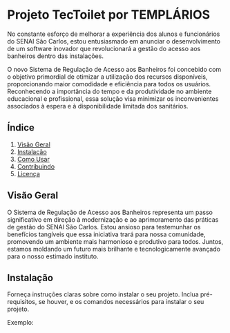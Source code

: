 # Projeto TecToilet por TEMPLÁRIOS

No constante esforço de melhorar a experiência dos alunos e funcionários do SENAI São Carlos, estou entusiasmado em anunciar o desenvolvimento de um software inovador que revolucionará a gestão do acesso aos banheiros dentro das instalações.

O novo Sistema de Regulação de Acesso aos Banheiros foi concebido com o objetivo primordial de otimizar a utilização dos recursos disponíveis, proporcionando maior comodidade e eficiência para todos os usuários. Reconhecendo a importância do tempo e da produtividade no ambiente educacional e profissional, essa solução visa minimizar os inconvenientes associados à espera e à disponibilidade limitada dos sanitários.


## Índice

1. [Visão Geral](#visão-geral)
2. [Instalação](#instalação)
3. [Como Usar](#como-usar)
4. [Contribuindo](#contribuindo)
5. [Licença](#licença)

## Visão Geral

O Sistema de Regulação de Acesso aos Banheiros representa um passo significativo em direção à modernização e ao aprimoramento das práticas de gestão do SENAI São Carlos. Estou ansioso para testemunhar os benefícios tangíveis que essa iniciativa trará para nossa comunidade, promovendo um ambiente mais harmonioso e produtivo para todos. Juntos, estamos moldando um futuro mais brilhante e tecnologicamente avançado para o nosso estimado instituto.

## Instalação

Forneça instruções claras sobre como instalar o seu projeto. Inclua pré-requisitos, se houver, e os comandos necessários para instalar o seu projeto.

Exemplo:

